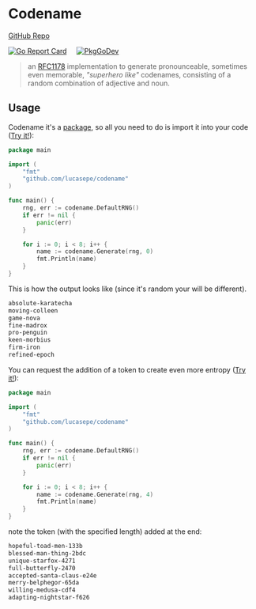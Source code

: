 # Codename

[GitHub Repo](https://github.com/lucasepe/codename)

[![Go Report Card](https://goreportcard.com/badge/github.com/lucasepe/codename?style=flat-square)](https://goreportcard.com/report/github.com/lucasepe/codename) &nbsp;&nbsp;&nbsp;  [![PkgGoDev](https://pkg.go.dev/badge/github.com/lucasepe/codename)](https://pkg.go.dev/github.com/lucasepe/codename)

> an [RFC1178](https://tools.ietf.org/html/rfc1178) implementation to generate pronounceable, sometimes even memorable, _"superhero like"_ codenames, consisting of a random combination of adjective and noun.


## Usage

Codename it's a [package](https://golang.org/doc/code#ImportingRemote), so all you need to do is import it into your code ([Try it!](https://play.golang.org/p/TrbW97r7aAO)):

```go
package main

import (
	"fmt"
	"github.com/lucasepe/codename"
)

func main() {
	rng, err := codename.DefaultRNG()
	if err != nil {
		panic(err)
	}

	for i := 0; i < 8; i++ {
		name := codename.Generate(rng, 0)
		fmt.Println(name)
	}
}
```

This is how the output looks like (since it's random your will be different).

```txt
absolute-karatecha
moving-colleen
game-nova
fine-madrox
pro-penguin
keen-morbius
firm-iron
refined-epoch
```

You can request the addition of a token to create even more entropy ([Try it!](https://play.golang.org/p/5gZTKfLyIUN)):

```go
package main

import (
	"fmt"
	"github.com/lucasepe/codename"
)

func main() {
	rng, err := codename.DefaultRNG()
	if err != nil {
		panic(err)
	}

	for i := 0; i < 8; i++ {
		name := codename.Generate(rng, 4)
		fmt.Println(name)
	}
}
```

note the token (with the specified length) added at the end:

```txt
hopeful-toad-men-133b
blessed-man-thing-2bdc
unique-starfox-4271
full-butterfly-2470
accepted-santa-claus-e24e
merry-belphegor-65da
willing-medusa-cdf4
adapting-nightstar-f626
```